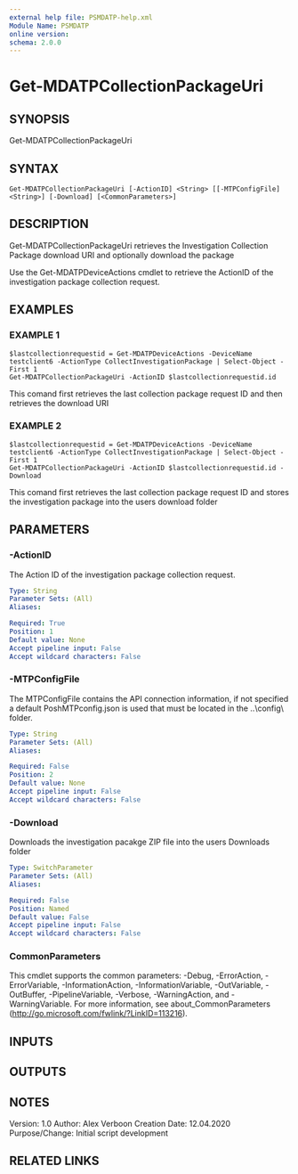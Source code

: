 ```yaml
---
external help file: PSMDATP-help.xml
Module Name: PSMDATP
online version:
schema: 2.0.0
---
```


# Get-MDATPCollectionPackageUri

## SYNOPSIS
Get-MDATPCollectionPackageUri

## SYNTAX

```
Get-MDATPCollectionPackageUri [-ActionID] <String> [[-MTPConfigFile] <String>] [-Download] [<CommonParameters>]
```

## DESCRIPTION
Get-MDATPCollectionPackageUri retrieves the Investigation Collection Package download URI and optionally download the package

Use the Get-MDATPDeviceActions cmdlet to retrieve the ActionID of the investigation package collection request.

## EXAMPLES

### EXAMPLE 1
```
$lastcollectionrequestid = Get-MDATPDeviceActions -DeviceName testclient6 -ActionType CollectInvestigationPackage | Select-Object -First 1
Get-MDATPCollectionPackageUri -ActionID $lastcollectionrequestid.id
```


This comand first retrieves the last collection package request ID and then retrieves the download URI

### EXAMPLE 2
```
$lastcollectionrequestid = Get-MDATPDeviceActions -DeviceName testclient6 -ActionType CollectInvestigationPackage | Select-Object -First 1
Get-MDATPCollectionPackageUri -ActionID $lastcollectionrequestid.id -Download
```


This comand first retrieves the last collection package request ID and stores the investigation package into the users download folder

## PARAMETERS

### -ActionID
The Action ID of the investigation package collection request.

```yaml
Type: String
Parameter Sets: (All)
Aliases:

Required: True
Position: 1
Default value: None
Accept pipeline input: False
Accept wildcard characters: False
```

### -MTPConfigFile
The MTPConfigFile contains the API connection information, if not specified a default PoshMTPconfig.json is used
that must be located in the ..\config\ folder.

```yaml
Type: String
Parameter Sets: (All)
Aliases:

Required: False
Position: 2
Default value: None
Accept pipeline input: False
Accept wildcard characters: False
```

### -Download
Downloads the investigation pacakge ZIP file into the users Downloads folder

```yaml
Type: SwitchParameter
Parameter Sets: (All)
Aliases:

Required: False
Position: Named
Default value: False
Accept pipeline input: False
Accept wildcard characters: False
```

### CommonParameters
This cmdlet supports the common parameters: -Debug, -ErrorAction, -ErrorVariable, -InformationAction, -InformationVariable, -OutVariable, -OutBuffer, -PipelineVariable, -Verbose, -WarningAction, and -WarningVariable.
For more information, see about_CommonParameters (http://go.microsoft.com/fwlink/?LinkID=113216).

## INPUTS

## OUTPUTS

## NOTES
Version:        1.0
Author:         Alex Verboon
Creation Date:  12.04.2020
Purpose/Change: Initial script development

## RELATED LINKS

